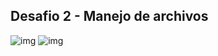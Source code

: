 ## Desafio 2 - Manejo de archivos
![img](https://i.imgur.com/fpzB8CI.png)
![img](https://i.imgur.com/N99zFoW.png)